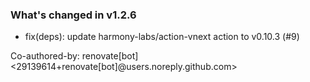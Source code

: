 ### What's changed in v1.2.6

* fix(deps): update harmony-labs/action-vnext action to v0.10.3 (#9)

Co-authored-by: renovate[bot] <29139614+renovate[bot]@users.noreply.github.com>
